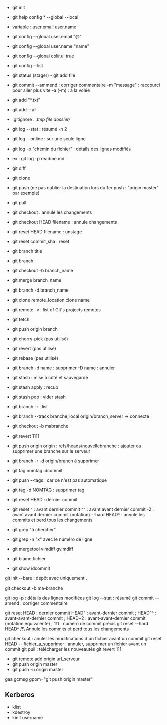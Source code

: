 - git init
- git help config * --global
					--local
- variable : 	user.email
				user.name
- git config --global user.email "@"
- git config --global user.name "name"
- git config --global colir.ui true
- git config --list

- git status
(stager) - git add file
- git commit
			 --ammend : corriger commentaire
			 -m "message" : raccourci pour aller plus vite
			 -a (-m) : à la volée
- git add "*.txt"
- git add --all
- .gitignore :	*.tmp
				file
				dossier/*
- git log 
		--stat : résumé
		-n 2
- git log --online : sur une seule ligne
- git log -p "chemin du fichier" : détails des lignes modifiés
- ex : git log -p readme.md
- git diff
- git clone
- git push (ne pas oublier la destination lors du 1er push : "origin master" par exemple)
- git pull
- git checkout : annule les changements
- git checkout HEAD filename : annule changements
- git reset HEAD filename : unstage
- git reset commit_sha : reset
- git branch title
- git branch
- git checkout -b branch_name
- git merge branch_name
- git branch -d branch_name
- git clone remote_location clone name
- git remote -v : list of Git's projects remotes
- git fetch
- git push origin branch

- git cherry-pick (pas utilisé)
- git revert (pas utilisé)
- git rebase (pas utilisé)

- git branch	-d name : supprimer
				-D name : annuler
- git stash : mise à côté et sauvegardé
- git stash apply : recup
- git stash pop : vider stash
- git branch -r : list
- git branch --track branche_local origin/branch_server
	-> connecté
- git checkout -b mabranche
- git revert 1111
- git push origin origin : refs/heads/nouvellebranche : ajouter ou supprimer une branche sur le serveur
- git branch -r -d origin/branch à supprimer
- git tag nomtag idcommit
- git push --tags : car ce n'est pas automatique
- git tag -d NOMTAG : supprimer tag
- git reset HEAD  : dernier commit
- git reset 	^ : avant dernier commit
				^^ : avant avant dernier commit
				-2 : avant avant dernier commit (notation)
			--hard HEAD^ : annule les commits et perd tous les changements
- git grep "à chercher"
- git grep -n "x" avec le numéro de ligne

- git mergetool vimdiff
				gvimdiff
- git blame fichier
- git show idcommit


git init --bare : dépôt avec uniquement .

git checkout -b ma-branche

git log -p : détails des lignes modifiées
git log --stat : résumé
git commit --amend : corriger commentaire


git reset 	HEAD : dernier commit
			HEAD^ : avant-dernier commit ;
			HEAD^^ : avant-avant-dernier commit ;
			HEAD~2 : avant-avant-dernier commit (notation équivalente) ;
			111 : numéro de commit précis
git reset --hard HEAD^   /!\ Annule les commits et perd tous les changements


git checkout : anuler les modifications d'un fichier avant un commit
git reset HEAD -- fichier_a_supprimer : annuler, supprimer un fichier avant un commit
git pull : télécharger les nouveautés
git revert 111

- git remote add origin url_serveur
- git push origin master
- git push -u origin master

gaa
gcmsg
gpom="git push origin master"

## Kerberos
- klist
- kdestroy
- kinit username